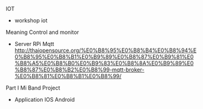IOT 
- workshop iot

Meaning Control and monitor
- Server
	RPi 
	Mqtt	http://thaiopensource.org/%E0%B8%95%E0%B8%B4%E0%B8%94%E0%B8%95%E0%B8%B1%E0%B9%89%E0%B8%87%E0%B9%81%E0%B8%A5%E0%B8%B0%E0%B9%83%E0%B8%8A%E0%B9%89%E0%B8%87%E0%B8%B2%E0%B8%99-mqtt-broker-%E0%B8%81%E0%B8%B1%E0%B8%99/

Part I
Mi Band Project
- Application
	IOS 
	Android 
